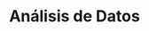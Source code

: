 ---
title: "Análisis de Datos"
description: "Dashboards, visualizaciones y reportes automatizados."
price: 400
maintenance: 50
image: "/img/ben-kolde-bs2Ba7t69mM-unsplash.jpg"
characteristics: "Visualizaciones avanzadas, reportes detallados."
tags: ["datos", "analisis", "dashboard"]
serviceType: "data_analysis"
complexityLevel: "medium"
created: 2025-01-08T04:05:43.071Z
updated: 2025-01-08T04:05:43.071Z
active: true
---